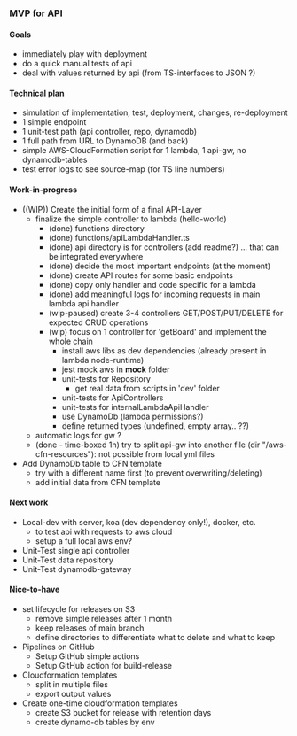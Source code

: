 ### MVP for API

#### Goals
- immediately play with deployment
- do a quick manual tests of api
- deal with values returned by api (from TS-interfaces to JSON ?)


#### Technical plan
- simulation of implementation, test, deployment, changes, re-deployment
- 1 simple endpoint
- 1 unit-test path (api controller, repo, dynamodb)
- 1 full path from URL to DynamoDB (and back)
- simple AWS-CloudFormation script for 1 lambda, 1 api-gw, no dynamodb-tables
- test error logs to see source-map (for TS line numbers)

#### Work-in-progress
- ((WIP)) Create the initial form of a final API-Layer
  - finalize the simple controller to lambda (hello-world)
    - (done) functions directory
    - (done) functions/apiLambdaHandler.ts
    - (done) api directory is for controllers (add readme?) ... that can be integrated everywhere
    - (done) decide the most important endpoints (at the moment)
    - (done) create API routes for some basic endpoints
    - (done) copy only handler and code specific for a lambda
    - (done) add meaningful logs for incoming requests in main lambda api handler
    - (wip-paused) create 3-4 controllers GET/POST/PUT/DELETE for expected CRUD operations
    - (wip) focus on 1 controller for 'getBoard' and implement the whole chain
      - install aws libs as dev dependencies (already present in lambda node-runtime)
      - jest mock aws in __mock__ folder
      - unit-tests for Repository
        - get real data from scripts in 'dev' folder
      - unit-tests for ApiControllers
      - unit-tests for internalLambdaApiHandler
      - use DynamoDb (lambda permissions?)
      - define returned types (undefined, empty array.. ??)
  - automatic logs for gw ?
  - (done - time-boxed 1h) try to split api-gw into another file (dir "/aws-cfn-resources"): not possible from local yml files
- Add DynamoDb table to CFN template
  - try with a different name first (to prevent overwriting/deleting)
  - add initial data from CFN template

#### Next work
- Local-dev with server, koa (dev dependency only!), docker, etc.
  - to test api with requests to aws cloud
  - setup a full local aws env?
- Unit-Test single api controller
- Unit-Test data repository
- Unit-Test dynamodb-gateway


#### Nice-to-have
- set lifecycle for releases on S3
  - remove simple releases after 1 month
  - keep releases of main branch
  - define directories to differentiate what to delete and what to keep
- Pipelines on GitHub
  - Setup GitHub simple actions
  - Setup GitHub action for build-release
- Cloudformation templates
  - split in multiple files
  - export output values
- Create one-time cloudformation templates
  - create S3 bucket for release with retention days
  - create dynamo-db tables by env